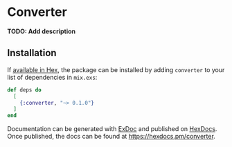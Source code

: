 # Converter

**TODO: Add description**

## Installation

If [available in Hex](https://hex.pm/docs/publish), the package can be installed
by adding `converter` to your list of dependencies in `mix.exs`:

```elixir
def deps do
  [
    {:converter, "~> 0.1.0"}
  ]
end
```

Documentation can be generated with [ExDoc](https://github.com/elixir-lang/ex_doc)
and published on [HexDocs](https://hexdocs.pm). Once published, the docs can
be found at <https://hexdocs.pm/converter>.

